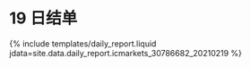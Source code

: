 # 19 日结单

{% include  templates/daily_report.liquid jdata=site.data.daily_report.icmarkets_30786682_20210219 %}
